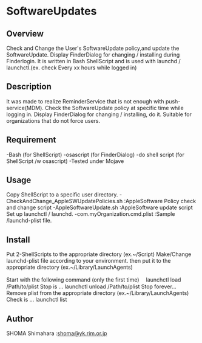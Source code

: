# SoftwareUpdates

## Overview
Check and Change the User's SoftwareUpdate policy,and update the SoftwareUpdate.
Display FinderDialog for changing / installing during Finderlogin.
It is written in Bash ShellScript and is used with launchd / launchctl.(ex. check Every xx hours while logged in)

## Description
It was made to realize ReminderService that is not enough with push-service(MDM).
Check the SoftwareUpdate policy at specific time while logging in.
Display FinderDialog for changing / installing, do it.
Suitable for organizations that do not force users.

## Requirement
-Bash (for ShellScript)
 -osascript (for FinderDialog)
 -do shell script (for ShellScript /w osascript)
-Tested under Mojave

## Usage
Copy ShellScript to a specific user directory.
-CheckAndChange_AppleSWUpdatePolicies.sh :AppleSoftware Policy check and change script
-AppleSoftwareUpdate.sh                  :AppleSoftware update script
Set up launchctl / launchd.
-com.myOrganization.cmd.plist            :Sample /launchd-plist file.

## Install
Put 2-ShellScripts to the appropriate directory  (ex.~/Script)
Make/Change launchd-plist file according to your environment.
then put it to the appropriate directory (ex.~/Library/LaunchAgents)

Start with the following command (only the first time)
　launchctl load /Path/to/plist
Stop is ...
  launchctl unload /Path/to/plist
Stop forever...
  Remove plist from the appropriate directory  (ex.~/Library/LaunchAgents)
Check is ...
  launchctl list

## Author
SHOMA Shimahara :<shoma@yk.rim.or.jp>
